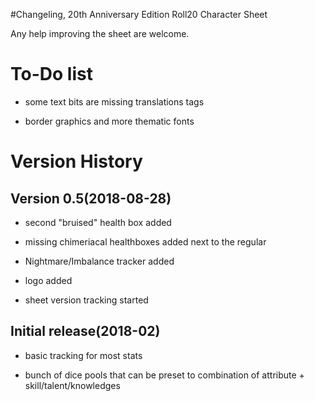 #Changeling, 20th Anniversary Edition Roll20 Character Sheet

Any help improving the sheet are welcome.

# To-Do list

- some text bits are missing translations tags 

- border graphics and more thematic fonts

# Version History

## Version 0.5(2018-08-28)

- second "bruised" health box added

- missing chimeriacal healthboxes added next to the regular

- Nightmare/Imbalance tracker added

- logo added

- sheet version tracking started 

## Initial release(2018-02)

- basic tracking for most stats

- bunch of dice pools that can be preset to combination of attribute + skill/talent/knowledges